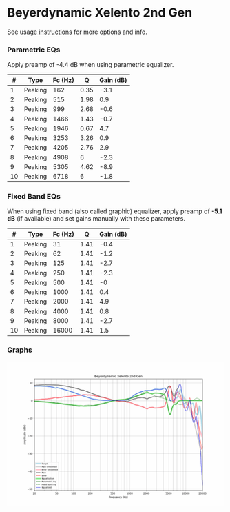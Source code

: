 # Beyerdynamic Xelento 2nd Gen
See [usage instructions](https://github.com/jaakkopasanen/AutoEq#usage) for more options and info.

### Parametric EQs
Apply preamp of -4.4 dB when using parametric equalizer.

|   # | Type    |   Fc (Hz) |    Q |   Gain (dB) |
|-----|---------|-----------|------|-------------|
|   1 | Peaking |       162 | 0.35 |        -3.1 |
|   2 | Peaking |       515 | 1.98 |         0.9 |
|   3 | Peaking |       999 | 2.68 |        -0.6 |
|   4 | Peaking |      1466 | 1.43 |        -0.7 |
|   5 | Peaking |      1946 | 0.67 |         4.7 |
|   6 | Peaking |      3253 | 3.26 |         0.9 |
|   7 | Peaking |      4205 | 2.76 |         2.9 |
|   8 | Peaking |      4908 | 6    |        -2.3 |
|   9 | Peaking |      5305 | 4.62 |        -8.9 |
|  10 | Peaking |      6718 | 6    |        -1.8 |

### Fixed Band EQs
When using fixed band (also called graphic) equalizer, apply preamp of **-5.1 dB** (if available) and set gains manually with these parameters.

|   # | Type    |   Fc (Hz) |    Q |   Gain (dB) |
|-----|---------|-----------|------|-------------|
|   1 | Peaking |        31 | 1.41 |        -0.4 |
|   2 | Peaking |        62 | 1.41 |        -1.2 |
|   3 | Peaking |       125 | 1.41 |        -2.7 |
|   4 | Peaking |       250 | 1.41 |        -2.3 |
|   5 | Peaking |       500 | 1.41 |        -0   |
|   6 | Peaking |      1000 | 1.41 |         0.4 |
|   7 | Peaking |      2000 | 1.41 |         4.9 |
|   8 | Peaking |      4000 | 1.41 |         0.8 |
|   9 | Peaking |      8000 | 1.41 |        -2.7 |
|  10 | Peaking |     16000 | 1.41 |         1.5 |

### Graphs
![](./Beyerdynamic%20Xelento%202nd%20Gen.png)
